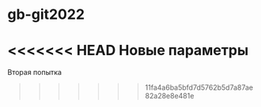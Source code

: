 # gb-git2022

<<<<<<< HEAD
Новые параметры
=======
Вторая попытка
>>>>>>> 11fa4a6ba5bfd7d5762b5d7a87ae82a28e8e481e
